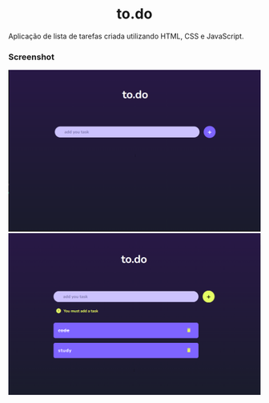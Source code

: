 <h1 align="center">to.do</h1>
<div align="left">
    <p>Aplicação de lista de tarefas criada utilizando HTML, CSS e JavaScript.</p>
</div>
<h3>Screenshot</h3>
<div align="center">
    <img src="/images/landpage.png">
    <img src="/images/list.png">
</div>
